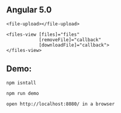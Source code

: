 ## Angular 5.0
```
<file-upload></file-upload>

<files-view [files]="files"
            [removeFile]="callback"
            [downloadFile]="callback">
</files-view>
```

## Demo:
`npm isntall`

`npm run demo`

`open http://localhost:8080/ in a browser`

